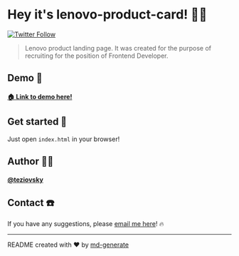 # Hey it's lenovo-product-card! 🖖🏼

[![Twitter Follow](https://img.shields.io/twitter/follow/teziovsky?style=social)](https://www.twitter.com/teziovsky)

> Lenovo product landing page. It was created for the purpose of recruiting for the position of Frontend Developer.

## Demo 👀

#### [🏠 Link to demo here!](https://teziovsky.github.io/lenovo-product-card/)

## Get started 🏁

Just open `index.html` in your browser!

## Author 🙎🏼‍

#### [@teziovsky](https://www.github.com/teziovsky)

## Contact ☎️

If you have any suggestions, please [email me here](mailto:jakub.soboczynski@icloud.com)! 🔥

---

README created with ❤️ by [md-generate](https://www.npmjs.com/package/md-generate)